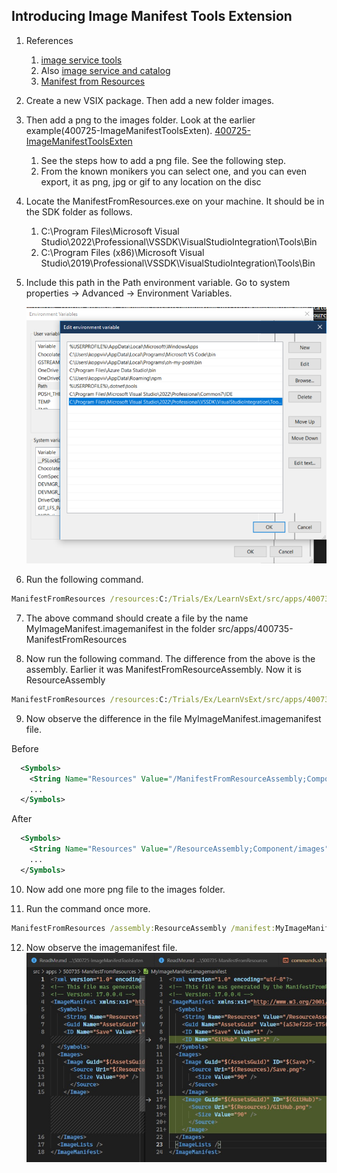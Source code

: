 ## Introducing Image Manifest Tools Extension

1. References 
   1. [image service tools](https://learn.microsoft.com/en-us/visualstudio/extensibility/internals/image-service-tools)
   2. Also [image service and catalog](https://learn.microsoft.com/en-us/visualstudio/extensibility/image-service-and-catalog)
   3. [Manifest from Resources](https://learn.microsoft.com/en-us/visualstudio/extensibility/internals/manifest-from-resources)

2. Create a new VSIX package. Then add a new folder images. 

3. Then add a png to the images folder. Look at the earlier example(400725-ImageManifestToolsExten). [400725-ImageManifestToolsExten](https://github.com/AvtsVivek/LearnVsExt/tree/main/src/tasks/400705-AddingMonikerIcon)
   1. See the steps how to add a png file. See the following step.
   2. From the known monikers you can select one, and you can even export, it as png, jpg or gif to any location on the disc 

4. Locate the ManifestFromResources.exe on your machine. It should be in the SDK folder as follows.
   1. C:\Program Files\Microsoft Visual Studio\2022\Professional\VSSDK\VisualStudioIntegration\Tools\Bin
   2. C:\Program Files (x86)\Microsoft Visual Studio\2019\Professional\VSSDK\VisualStudioIntegration\Tools\Bin

5. Include this path in the Path environment variable. Go to system properties -> Advanced -> Environment Variables.
   
   ![Path Env Var](./images/50_50PathEnvVar.png)

6. Run the following command. 
```cmd
ManifestFromResources /resources:C:/Trials/Ex/LearnVsExt/src/apps/400735-ManifestFromResources/images/Save.png /assembly:ManifestFromResourceAssembly /manifest:MyImageManifest.imagemanifest
```

7. The above command should create a file by the name MyImageManifest.imagemanifest in the folder src/apps/400735-ManifestFromResources

8. Now run the following command. The difference from the above is the assembly. Earlier it was ManifestFromResourceAssembly. Now it is ResourceAssembly 
```cmd
ManifestFromResources /resources:C:/Trials/Ex/LearnVsExt/src/apps/400735-ManifestFromResources/images/Save.png /assembly:ResourceAssembly /manifest:MyImageManifest.imagemanifest
```

9. Now observe the difference in the file MyImageManifest.imagemanifest file.

Before

```xml
  <Symbols>
    <String Name="Resources" Value="/ManifestFromResourceAssembly;Component/images" />
    ...
  </Symbols>
```

After
```xml
  <Symbols>
    <String Name="Resources" Value="/ResourceAssembly;Component/images" />
    ...
  </Symbols>
```

10. Now add one more png file to the images folder.

11. Run the command once more.

```cmd
ManifestFromResources /assembly:ResourceAssembly /manifest:MyImageManifest.imagemanifest /resources:"C:/Trials/Ex/LearnVsExt/src/apps/400735-ManifestFromResources/images/Save.png;C:/Trials/Ex/LearnVsExt/src/apps/400735-ManifestFromResources/images/GitHub.png" 

```

12.  Now observe the imagemanifest file.   
    ![Add Git Hub](./images/51_50_AddGitHub.jpg)
